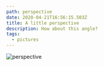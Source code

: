```yaml
---
path: perspective
date: 2020-04-21T16:56:15.503Z
title: A little perspective
description: How about this angle?
tags:
  - pictures
---
```

![perspective](/assets/img_20200208_184403.jpg "look")
